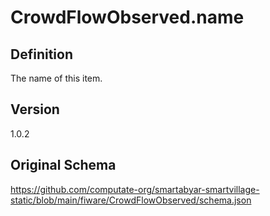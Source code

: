 # CrowdFlowObserved.name

## Definition
The name of this item.

## Version
1.0.2

## Original Schema
https://github.com/computate-org/smartabyar-smartvillage-static/blob/main/fiware/CrowdFlowObserved/schema.json
